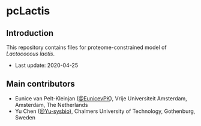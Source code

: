 pcLactis
===============

Introduction
------------

This repository contains files for proteome-constrained model of _Lactococcus lactis_.

* Last update: 2020-04-25


Main contributors
-------------------------------

* Eunice van Pelt-Kleinjan ([@EunicevPK](https://github.com/EunicevPK)), Vrije Universiteit Amsterdam, Amsterdam, The Netherlands
* Yu Chen ([@Yu-sysbio](https://github.com/Yu-sysbio)), Chalmers University of Technology, Gothenburg, Sweden

